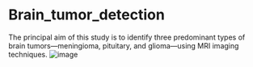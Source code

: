 # Brain_tumor_detection
The principal aim of this study is to identify three predominant types of brain tumors—meningioma, pituitary, and glioma—using MRI imaging techniques. 
![image](https://github.com/user-attachments/assets/07b3affb-a8c1-454b-a1cc-8f12abf76278)
